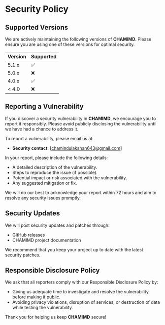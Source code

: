 # Security Policy

## Supported Versions

We are actively maintaining the following versions of **CHAMIMD**. Please ensure you are using one of these versions for optimal security.

| Version | Supported          |
| ------- | ------------------ |
| 5.1.x   | :white_check_mark: |
| 5.0.x   | :x:                |
| 4.0.x   | :white_check_mark: |
| < 4.0   | :x:                |

## Reporting a Vulnerability

If you discover a security vulnerability in **CHAMIMD**, we encourage you to report it responsibly. Please avoid publicly disclosing the vulnerability until we have had a chance to address it.

To report a vulnerability, please email us at:

- **Security contact**: [chamindulakshan643@gmail.com]

In your report, please include the following details:

- A detailed description of the vulnerability.
- Steps to reproduce the issue (if possible).
- Potential impact or risk associated with the vulnerability.
- Any suggested mitigation or fix.

We will do our best to acknowledge your report within 72 hours and aim to resolve any security issues promptly.

## Security Updates

We will post security updates and patches through:

- GitHub releases
- CHAMIMD project documentation

We recommend that you keep your project up to date with the latest security patches.

## Responsible Disclosure Policy

We ask that all reporters comply with our Responsible Disclosure Policy by:

- Giving us adequate time to investigate and resolve the vulnerability before making it public.
- Avoiding privacy violations, disruption of services, or destruction of data while testing the vulnerability.

Thank you for helping us keep **CHAMIMD** secure!
